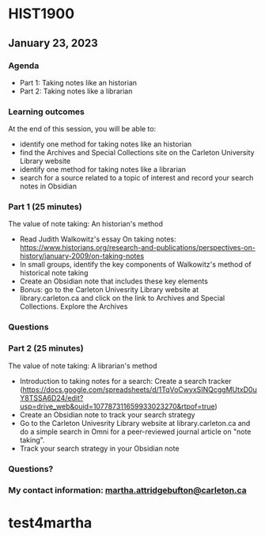 # HIST1900

## January 23, 2023

### Agenda

* Part 1: Taking notes like an historian
* Part 2: Taking notes like a librarian

### Learning outcomes
At the end of this session, you will be able to:
-  identify one method for taking notes like an historian
- find the Archives and Special Collections site on the Carleton University Library website
- identify one method for taking notes like a librarian
- search for a source related to a topic of interest and record your search notes in Obsidian

### Part 1 (25 minutes)
The value of note taking: An historian's method
- Read Judith Walkowitz's essay On taking notes: https://www.historians.org/research-and-publications/perspectives-on-history/january-2009/on-taking-notes
- In small groups, identify the key components of Walkowitz's method of historical note taking
- Create an Obsidian note that includes these key elements
- Bonus: go to the Carleton Univesrity Library website at library.carleton.ca and click on the link to Archives and Special Collections. Explore the Archives

### Questions

### Part 2 (25 minutes)
The value of note taking: A librarian's method
- Introduction to taking notes for a search: Create a search tracker (https://docs.google.com/spreadsheets/d/1TqVoCwyxSINQcggMUtxD0uY8TSSA6D24/edit?usp=drive_web&ouid=107787311659933023270&rtpof=true)
- Create an Obsidian note to track your search strategy
- Go to the Carleton Univesrity Library website at library.carleton.ca and do a simple search in Omni for a peer-reviewed journal article on "note taking".
- Track your search strategy in your Obsidian note


### Questions?

### My contact information: martha.attridgebufton@carleton.ca
# test4martha
